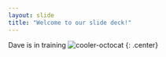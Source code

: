```yaml
---
layout: slide
title: "Welcome to our slide deck!"
---
```


Dave is in training
![cooler-octocat](https://octodex.github.com/images/twenty-percent-cooler-octocat.png)
{: .center}

